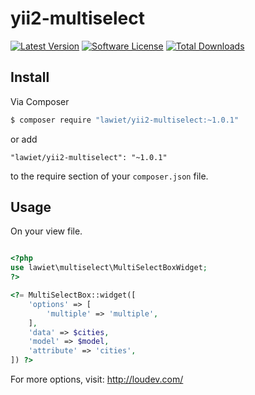 # yii2-multiselect

[![Latest Version](https://img.shields.io/github/release/lawiet/yii2-multiselect.svg?style=flat-square)](https://github.com/lawiet/yii2-multiselect/releases)
[![Software License](http://img.shields.io/badge/license-BSD3-brightgreen.svg?style=flat-square)](LICENSE.md)
[![Total Downloads](https://img.shields.io/packagist/dt/lawiet/yii2-multiselect.svg?style=flat-square)](https://packagist.org/packages/lawiet/yii2-multiselect)


## Install

Via Composer

```bash
$ composer require "lawiet/yii2-multiselect:~1.0.1"
```

or add

```
"lawiet/yii2-multiselect": "~1.0.1"
```

to the require section of your `composer.json` file.


## Usage

On your view file.

```php

<?php
use lawiet\multiselect\MultiSelectBoxWidget;
?>

<?= MultiSelectBox::widget([
    'options' => [
        'multiple' => 'multiple',
    ],
    'data' => $cities,
    'model' => $model,
    'attribute' => 'cities',
]) ?>

```

For more options, visit: http://loudev.com/
